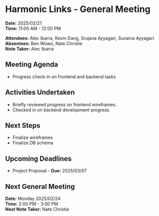 # Harmonic Links - General Meeting

**Date:** 2025/02/21 \
**Time:** 11:00 AM - 12:00 PM

**Attendees:** Alec Ibarra, Kevin Dang, Srujana Ayyagari, Sunaina Ayyagari \
**Absentees:** Ben Wowo, Nate Christie \
**Note Taker:** Alec Ibarra

## Meeting Agenda
- Progress check-in on frontend and backend tasks

## Activities Undertaken
- Briefly reviewed progress on frontend wireframes.
- Checked in on backend development progress.

## Next Steps
- Finalize wireframes
- Finalize DB schema

## Upcoming Deadlines
- Project Proposal - **Due:** 2025/03/07

## Next General Meeting
**Date:** Monday 2025/02/24 \
**Time:** 2:00 PM - 3:00 PM \
**Next Note Taker:** Nate Christie
